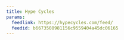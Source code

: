 ```yaml
---
title: Hype Cycles
params:
  feedlink: https://hypecycles.com/feed/
  feedid: b6673508981156c9559404a45dc06165
---
```

